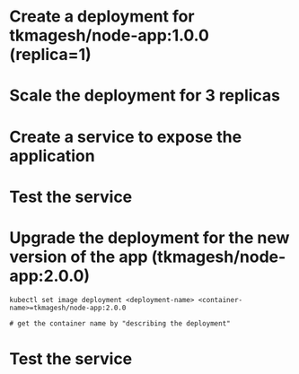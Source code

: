 # Create a deployment for tkmagesh/node-app:1.0.0 (replica=1)

# Scale the deployment for 3 replicas

# Create a service to expose the application

# Test the service

# Upgrade the deployment for the new version of the app (tkmagesh/node-app:2.0.0)
```shell
kubectl set image deployment <deployment-name> <container-name>=tkmagesh/node-app:2.0.0

# get the container name by "describing the deployment"
```

# Test the service
